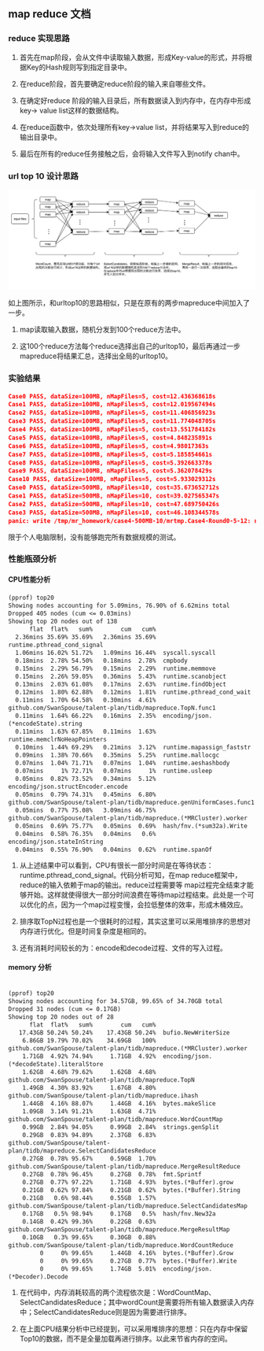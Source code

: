 ## map reduce 文档

### reduce 实现思路

1. 首先在map阶段，会从文件中读取输入数据，形成Key-value的形式，并将根据Key的Hash规则写到指定目录中。

2. 在reduce阶段，首先要确定reduce阶段的输入来自哪些文件。

3. 在确定好reduce 阶段的输入目录后，所有数据读入到内存中，在内存中形成key-> value list这样的数据结构。

4. 在reduce函数中，依次处理所有key->value list，并将结果写入到reduce的输出目录中。

5. 最后在所有的reduce任务接触之后，会将输入文件写入到notify chan中。


### url top 10 设计思路

![sort step](https://github.com/SwanSpouse/talent-plan/blob/master/tidb/mapreduce/images/urltop10.png?raw=true)

如上图所示，和urltop10的思路相似，只是在原有的两步mapreduce中间加入了一步。

1. map读取输入数据，随机分发到100个reduce方法中。

2. 这100个reduce方法每个reduce选择出自己的urltop10，最后再通过一步mapreduce将结果汇总，选择出全局的urltop10。


### 实验结果

``` json
Case0 PASS, dataSize=100MB, nMapFiles=5, cost=12.436368618s
Case1 PASS, dataSize=100MB, nMapFiles=5, cost=12.019567494s
Case2 PASS, dataSize=100MB, nMapFiles=5, cost=11.406856923s
Case3 PASS, dataSize=100MB, nMapFiles=5, cost=11.774048705s
Case4 PASS, dataSize=100MB, nMapFiles=5, cost=13.551784182s
Case5 PASS, dataSize=100MB, nMapFiles=5, cost=4.848235891s
Case6 PASS, dataSize=100MB, nMapFiles=5, cost=4.98017363s
Case7 PASS, dataSize=100MB, nMapFiles=5, cost=5.185854661s
Case8 PASS, dataSize=100MB, nMapFiles=5, cost=5.392663378s
Case9 PASS, dataSize=100MB, nMapFiles=5, cost=5.362078429s
Case10 PASS, dataSize=100MB, nMapFiles=5, cost=5.933029312s
Case0 PASS, dataSize=500MB, nMapFiles=10, cost=35.673652712s
Case1 PASS, dataSize=500MB, nMapFiles=10, cost=39.027565347s
Case2 PASS, dataSize=500MB, nMapFiles=10, cost=47.689750426s
Case3 PASS, dataSize=500MB, nMapFiles=10, cost=46.108344578s
panic: write /tmp/mr_homework/case4-500MB-10/mrtmp.Case4-Round0-5-12: no space left on device
```

限于个人电脑限制，没有能够跑完所有数据规模的测试。


### 性能瓶颈分析

#### CPU性能分析

```shell
(pprof) top20
Showing nodes accounting for 5.09mins, 76.90% of 6.62mins total
Dropped 405 nodes (cum <= 0.03mins)
Showing top 20 nodes out of 138
      flat  flat%   sum%        cum   cum%
  2.36mins 35.69% 35.69%   2.36mins 35.69%  runtime.pthread_cond_signal
  1.06mins 16.02% 51.72%   1.09mins 16.44%  syscall.syscall
  0.18mins  2.78% 54.50%   0.18mins  2.78%  cmpbody
  0.15mins  2.29% 56.79%   0.15mins  2.29%  runtime.memmove
  0.15mins  2.26% 59.05%   0.36mins  5.43%  runtime.scanobject
  0.13mins  2.03% 61.08%   0.17mins  2.63%  runtime.findObject
  0.12mins  1.80% 62.88%   0.12mins  1.81%  runtime.pthread_cond_wait
  0.11mins  1.70% 64.58%   0.30mins  4.61%  github.com/SwanSpouse/talent-plan/tidb/mapreduce.TopN.func1
  0.11mins  1.64% 66.22%   0.16mins  2.35%  encoding/json.(*encodeState).string
  0.11mins  1.63% 67.85%   0.11mins  1.63%  runtime.memclrNoHeapPointers
  0.10mins  1.44% 69.29%   0.21mins  3.12%  runtime.mapassign_faststr
  0.09mins  1.38% 70.66%   0.35mins  5.25%  runtime.mallocgc
  0.07mins  1.04% 71.71%   0.07mins  1.04%  runtime.aeshashbody
  0.07mins     1% 72.71%   0.07mins     1%  runtime.usleep
  0.05mins  0.82% 73.52%   0.34mins  5.12%  encoding/json.structEncoder.encode
  0.05mins  0.79% 74.31%   0.45mins  6.80%  github.com/SwanSpouse/talent-plan/tidb/mapreduce.genUniformCases.func1
  0.05mins  0.77% 75.08%   3.09mins 46.75%  github.com/SwanSpouse/talent-plan/tidb/mapreduce.(*MRCluster).worker
  0.05mins  0.69% 75.77%   0.05mins  0.69%  hash/fnv.(*sum32a).Write
  0.04mins  0.58% 76.35%   0.04mins   0.6%  encoding/json.stateInString
  0.04mins  0.55% 76.90%   0.04mins  0.62%  runtime.spanOf
```

1. 从上述结果中可以看到，CPU有很长一部分时间是在等待状态：runtime.pthread_cond_signal。代码分析可知，在map reduce框架中，reduce的输入依赖于map的输出。reduce过程需要等
map过程完全结束才能够开始。这样就使得很大一部分时间浪费在等待map过程结束。此处是一个可以优化的点，因为一个map过程变慢，会拉低整体的效率，形成木桶效应。

2. 排序取TopN过程也是一个很耗时的过程，其实这里可以采用堆排序的思想对内存进行优化。但是时间复杂度是相同的。

3. 还有消耗时间较长的为：encode和decode过程、文件的写入过程。

#### memory 分析

```shell

(pprof) top20
Showing nodes accounting for 34.57GB, 99.65% of 34.70GB total
Dropped 31 nodes (cum <= 0.17GB)
Showing top 20 nodes out of 28
      flat  flat%   sum%        cum   cum%
   17.43GB 50.24% 50.24%    17.43GB 50.24%  bufio.NewWriterSize
    6.86GB 19.79% 70.02%    34.69GB   100%  github.com/SwanSpouse/talent-plan/tidb/mapreduce.(*MRCluster).worker
    1.71GB  4.92% 74.94%     1.71GB  4.92%  encoding/json.(*decodeState).literalStore
    1.62GB  4.68% 79.62%     1.62GB  4.68%  github.com/SwanSpouse/talent-plan/tidb/mapreduce.TopN
    1.49GB  4.30% 83.92%     1.67GB  4.80%  github.com/SwanSpouse/talent-plan/tidb/mapreduce.ihash
    1.44GB  4.16% 88.07%     1.44GB  4.16%  bytes.makeSlice
    1.09GB  3.14% 91.21%     1.63GB  4.71%  github.com/SwanSpouse/talent-plan/tidb/mapreduce.WordCountMap
    0.99GB  2.84% 94.05%     0.99GB  2.84%  strings.genSplit
    0.29GB  0.83% 94.89%     2.37GB  6.83%  github.com/SwanSpouse/talent-plan/tidb/mapreduce.SelectCandidatesReduce
    0.27GB  0.78% 95.67%     0.59GB  1.70%  github.com/SwanSpouse/talent-plan/tidb/mapreduce.MergeResultReduce
    0.27GB  0.78% 96.45%     0.27GB  0.78%  fmt.Sprintf
    0.27GB  0.77% 97.22%     1.71GB  4.93%  bytes.(*Buffer).grow
    0.21GB  0.62% 97.84%     0.21GB  0.62%  bytes.(*Buffer).String
    0.21GB   0.6% 98.44%     0.55GB  1.57%  github.com/SwanSpouse/talent-plan/tidb/mapreduce.SelectCandidatesMap
    0.17GB   0.5% 98.94%     0.17GB   0.5%  hash/fnv.New32a
    0.14GB  0.42% 99.36%     0.22GB  0.63%  github.com/SwanSpouse/talent-plan/tidb/mapreduce.MergeResultMap
    0.10GB   0.3% 99.65%     0.30GB  0.88%  github.com/SwanSpouse/talent-plan/tidb/mapreduce.WordCountReduce
         0     0% 99.65%     1.44GB  4.16%  bytes.(*Buffer).Grow
         0     0% 99.65%     0.27GB  0.77%  bytes.(*Buffer).Write
         0     0% 99.65%     1.74GB  5.01%  encoding/json.(*Decoder).Decode

```

1. 在代码中，内存消耗较高的两个流程依次是：WordCountMap、SelectCandidatesReduce；其中wordCount是需要将所有输入数据读入内存中；SelectCandidatesReduce则是因为需要进行排序。

2. 在上面CPU结果分析中已经提到，可以采用堆排序的思想：只在内存中保留Top10的数据，而不是全量加载再进行排序。以此来节省内存的空间。

